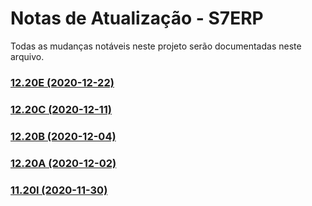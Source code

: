 # Notas de Atualização - S7ERP
Todas as mudanças notáveis ​​neste projeto serão documentadas neste arquivo.

### [12.20E (2020-12-22)](https://github.com/SnSistemas/Release/blob/main/S7ERP/12.20E.md)
### [12.20C (2020-12-11)](https://github.com/SnSistemas/Release/blob/main/S7ERP/12.20C.md)
### [12.20B (2020-12-04)](https://github.com/SnSistemas/Release/blob/main/S7ERP/12.20B.md)
### [12.20A (2020-12-02)](https://github.com/SnSistemas/Release/blob/main/S7ERP/12.20A.md)
### [11.20I (2020-11-30)](https://github.com/SnSistemas/Release/blob/main/S7ERP/11.20I.md)
 
 

